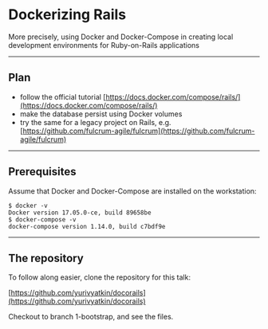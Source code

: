 # Dockerizing Rails

More precisely, using Docker and Docker-Compose in creating local development environments for Ruby-on-Rails applications

---

## Plan

- follow the official tutorial [https://docs.docker.com/compose/rails/](https://docs.docker.com/compose/rails/)
- make the database persist using Docker volumes
- try the same for a legacy project on Rails, e.g. [https://github.com/fulcrum-agile/fulcrum](https://github.com/fulcrum-agile/fulcrum)

---

## Prerequisites

Assume that Docker and Docker-Compose are installed on the workstation:

```
$ docker -v
Docker version 17.05.0-ce, build 89658be
$ docker-compose -v
docker-compose version 1.14.0, build c7bdf9e
```

---

## The repository

To follow along easier, clone the repository for this talk:

[https://github.com/yurivyatkin/docorails](https://github.com/yurivyatkin/docorails)

Checkout to branch 1-bootstrap, and see the files.
